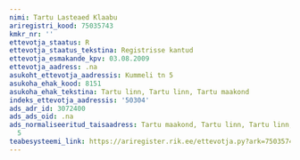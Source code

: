 ```yaml
---
nimi: Tartu Lasteaed Klaabu
ariregistri_kood: 75035743
kmkr_nr: ''
ettevotja_staatus: R
ettevotja_staatus_tekstina: Registrisse kantud
ettevotja_esmakande_kpv: 03.08.2009
ettevotja_aadress: .na
asukoht_ettevotja_aadressis: Kummeli tn 5
asukoha_ehak_kood: 8151
asukoha_ehak_tekstina: Tartu linn, Tartu linn, Tartu maakond
indeks_ettevotja_aadressis: '50304'
ads_adr_id: 3072400
ads_ads_oid: .na
ads_normaliseeritud_taisaadress: Tartu maakond, Tartu linn, Tartu linn, Kummeli tn
  5
teabesysteemi_link: https://ariregister.rik.ee/ettevotja.py?ark=75035743&ref=rekvisiidid
---
```

